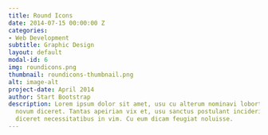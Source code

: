 ```yaml
---
title: Round Icons
date: 2014-07-15 00:00:00 Z
categories:
- Web Development
subtitle: Graphic Design
layout: default
modal-id: 6
img: roundicons.png
thumbnail: roundicons-thumbnail.png
alt: image-alt
project-date: April 2014
author: Start Bootstrap
description: Lorem ipsum dolor sit amet, usu cu alterum nominavi lobortis. At duo
  novum diceret. Tantas apeirian vix et, usu sanctus postulant inciderint ut, populo
  diceret necessitatibus in vim. Cu eum dicam feugiat noluisse.
---
```


